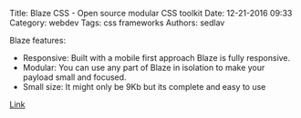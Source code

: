Title: Blaze CSS - Open source modular CSS toolkit
Date: 12-21-2016 09:33
Category: webdev
Tags: css frameworks
Authors: sedlav

Blaze features:

* Responsive: Built with a mobile first approach Blaze is fully responsive.
* Modular: You can use any part of Blaze in isolation to make your payload small and focused.
* Small size: It might only be 9Kb but its complete and easy to use 

[Link](http://blazecss.com/)
